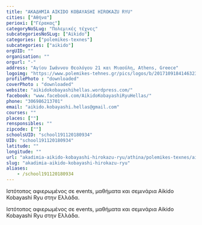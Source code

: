 ```yaml
---
title: "ΑΚΑΔΗΜΙΑ AIKIDO KOBAYASHI HIROKAZU RYU"
cities: ["Αθήνα"]
perioxi: ["Γέρακας"]
categoryNoSLug: "Πολεμικές τέχνες"
subcategoriesNoSLug: ["Aikido"]
categories: ["polemikes-texnes"]
subcategories: ["aikido"]
orgUID: ""
organisation: ""
orgurl: "-"
address: "Αγίου Ιωάννου Θεολόγου 21 και Μιαούλη, Athens, Greece"
logoimg: "https://www.polemikes-tehnes.gr/pics/logos/b/2017109184146323.png"
profilePhoto : "downloaded"
coverPhoto : "downloaded"
website: "aikidokobayashihellas.wordpress.com/"
facebook: "www.facebook.com/AikidoKobayashiRyuHellas/"
phone: "306986213701"
email: "aikido.kobayashi.hellas@gmail.com"
courses: ""
places: [""]
rensponsibles: ""
zipcode: [""]
schoolsUID: "school191120180934"
UID: "school191120180934"
latitude: ""
longitude: ""
url: "akadimia-aikido-kobayashi-hirokazu-ryu/athina/polemikes-texnes/aikido"
slug: "akadimia-aikido-kobayashi-hirokazu-ryu"
aliases:
    - /school191120180934
---
```



Ιστότοπος αφιερωμένος σε events, μαθήματα και σεμινάρια Aikido Kobayashi Ryu στην Ελλάδα.

Ιστότοπος αφιερωμένος σε events, μαθήματα και σεμινάρια Aikido Kobayashi Ryu στην Ελλάδα.